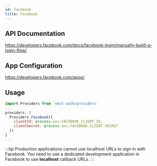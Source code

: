 ```yaml
---
id: facebook
title: Facebook
---
```


## API Documentation

<https://developers.facebook.com/docs/facebook-login/manually-build-a-login-flow/>

## App Configuration

<https://developers.facebook.com/apps/>

## Usage

```js
import Providers from `next-auth/providers`
...
providers: [
  Providers.Facebook({
    clientId: process.env.FACEBOOK_CLIENT_ID,
    clientSecret: process.env.FACEBOOK_CLIENT_SECRET
  })
}
...
```

:::tip
Production applications cannot use localhost URLs to sign in with Facebook. You need to use a dedicated development application in Facebook to use **localhost** callback URLs.
:::